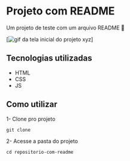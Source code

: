 # Projeto com README
Um projeto de teste com um arquivo README 🚀

[<img src="tela.gif" alt="gif da tela inicial do projeto xyz">]

## Tecnologias utilizadas
- HTML
- CSS
- JS

## Como utilizar

1- Clone pro projeto
```
git clone
```

2- Acesse a pasta do projeto
```
cd repositorio-com-readme
```